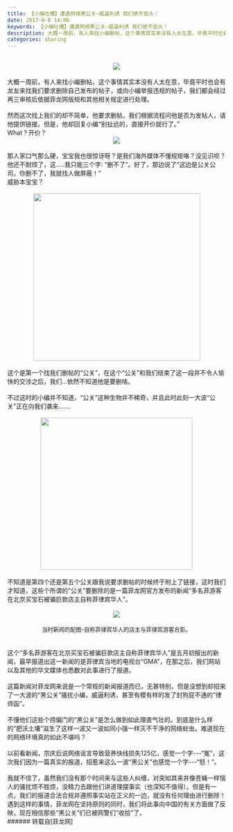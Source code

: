 ```yaml
---
title: 【小编吐槽】遭遇网络黑公关–威逼利诱 我们绝不低头！
date: 2017-6-8 14:06
keywords: 【小编吐槽】遭遇网络黑公关–威逼利诱 我们绝不低头！
description: 大概一周前，有人来找小编删帖，这个事情其实本没有人太在意，毕竟平时也会有龙友来找我们要求删除自己发布的帖子，或向小编举报违规的帖子，我们都会经过再三审核后依据菲龙网版规和其他相关规定进行处理。然而这次找上我们的却不简单，他要求删帖，我们根据流程问他是否为发帖人，请他提供链接。但是，他却回复小编“别扯远的，直接开价就行了。”What？开价？那人家口气那么硬，宝宝我也很惊讶呀？是我们海外媒体不懂规矩咯？没见识呗？他还不耐烦了，这…..我只能三个字: “删不了”。好了，那边说了“这边是公关公司，你删不了，我就找人做屏蔽！”威胁本宝宝？这个是第一个找我们删帖的“公关”，在这个“公关”和我们结束了这一段并不令人愉快的交涉之后，我们…依然不知道他是要删啥。  不过这时的小编并不知道，“公关”这种生物并不稀奇，并且此时此刻一大波“公关”正在向我们袭来…….不知道是第四个还是第五个公关跟我说要求删帖的时候终于附上了链接，这时我们才知道，这些个所谓的“公关”要删除的是一篇菲龙网官方发布的新闻“多名菲游客在北京买宝石被骗巨款店主自称菲律宾华人”。当时新闻的配图-自称菲律宾华人的店主与菲律宾游客合影。这个“多名菲游客在北京买宝石被骗巨款店主自称菲律宾华人”是五月初报出的新闻，最早报道出这一新闻的是菲律宾当地的电视台“GMA”，在那之后，我们网站以及其他的华文媒体也悉数对此事进行了报道。这篇新闻对菲龙网来说是一个常规的新闻报道而已，无甚特别，但是没想到却招来了一大波的“黑公关”骚扰小编，威逼利诱，甚至有模有样的发了封狗屁不通的“律师函”。不懂他们这些个捞偏门的“黑公关”是怎么做到如此理直气壮的。到底是什么样的“肥沃土壤”滋生了这样一波又一波如同小强一样灭不干净的网络蛀虫。难道现在的网络环境真的如此不堪吗？以前看新闻，宗庆后说网络谣言导致营养快线损失125亿，感觉一个字---“冤”，这次我们因为一篇真实的报道，招惹来这么一波“黑公关”也感觉一个字---“怒！”。 我就不信了，虽然我们没有那个时间来与这些人纠缠，对突如其来并像苍蝇一样恼人的骚扰烦不胜烦，没精力去跟他们讲道理摆事实（也深知不值得）。但是有一点，我们的报道合法合规并遵照事实站在正义的一边，就没有任何理由进行删除！遇到这样的事情，菲龙网在坚持原则的同时，我们将此事向中国的有关方面做了反映，现在相信那些“黑公关”们已被网警们“收拾”了。 
categories: sharing
---
```

<td class="t_f" id="postmessage_760168">

<br/>
<div align="center">

<img aid="563702" data-cf-modified-83ca086016717ab01397219c-="" file="data/attachment/forum/201706/08/140619ojub3ljnbiupljji.png.thumb.jpg" id="aimg_563702" inpost="1" onclick="" onmouseover="" src="http://www.flw.ph/data/attachment/forum/201706/08/140619ojub3ljnbiupljji.png" style="cursor:pointer" zoomfile="data/attachment/forum/201706/08/140619ojub3ljnbiupljji.png"/>


</div><br/>
大概一周前，有人来找小编删帖，这个事情其实本没有人太在意，毕竟平时也会有龙友来找我们要求删除自己发布的帖子，或向小编举报违规的帖子，我们都会经过再三审核后依据菲龙网版规和其他相关规定进行处理。<br/>
<br/>
然而这次找上我们的却不简单，他要求删帖，我们根据流程问他是否为发帖人，请他提供链接。但是，他却回复小编“别扯远的，直接开价就行了。”<br/>
What？开价？<br/>
<div align="center">

<img aid="563698" data-cf-modified-83ca086016717ab01397219c-="" file="data/attachment/forum/201706/08/140010y1g5httbi1ti1fft.jpg.thumb.jpg" id="aimg_563698" inpost="1" onclick="" onmouseover="" src="http://www.flw.ph/data/attachment/forum/201706/08/140010y1g5httbi1ti1fft.jpg" style="cursor:pointer" zoomfile="data/attachment/forum/201706/08/140010y1g5httbi1ti1fft.jpg"/>


</div><br/>
那人家口气那么硬，宝宝我也很惊讶呀？是我们海外媒体不懂规矩咯？没见识呗？他还不耐烦了，这…..我只能三个字: “删不了”。好了，那边说了“这边是公关公司，你删不了，我就找人做屏蔽！”<br/>
威胁本宝宝？<br/>
<br/>
<div align="center">

<img aid="563699" class="zoom" data-cf-modified-83ca086016717ab01397219c-="" file="data/attachment/forum/201706/08/140037sb5c5tnilp22rc2r.gif" id="aimg_563699" inpost="1" onclick="" onmouseover="" src="http://www.flw.ph/data/attachment/forum/201706/08/140037sb5c5tnilp22rc2r.gif" width="385" zoomfile="data/attachment/forum/201706/08/140037sb5c5tnilp22rc2r.gif"/>


</div><br/>
这个是第一个找我们删帖的“公关”，在这个“公关”和我们结束了这一段并不令人愉快的交涉之后，我们…依然不知道他是要删啥。 <br/>
<div align="center"><img alt="" border="0" onclick="" onmouseover="" smilieid="757" src="static/image/smiley/longwa/15.gif"/> </div><br/>
不过这时的小编并不知道，“公关”这种生物并不稀奇，并且此时此刻一大波“公关”正在向我们袭来…….<br/>
<br/>
<div align="center">

<img aid="563700" class="zoom" data-cf-modified-83ca086016717ab01397219c-="" file="data/attachment/forum/201706/08/140112ohxt7e190ff14o01.gif" id="aimg_563700" inpost="1" onclick="" onmouseover="" src="http://www.flw.ph/data/attachment/forum/201706/08/140112ohxt7e190ff14o01.gif" width="350" zoomfile="data/attachment/forum/201706/08/140112ohxt7e190ff14o01.gif"/>


</div><br/>
不知道是第四个还是第五个公关跟我说要求删帖的时候终于附上了链接，这时我们才知道，这些个所谓的“公关”要删除的是一篇菲龙网官方发布的新闻“多名菲游客在北京买宝石被骗巨款店主自称菲律宾华人”。<br/>
<br/>
<div align="center">

<img aid="563701" data-cf-modified-83ca086016717ab01397219c-="" file="data/attachment/forum/201706/08/140151c4e8ef0r8xik1aad.jpg.thumb.jpg" id="aimg_563701" inpost="1" onclick="" onmouseover="" src="http://www.flw.ph/data/attachment/forum/201706/08/140151c4e8ef0r8xik1aad.jpg" style="cursor:pointer" zoomfile="data/attachment/forum/201706/08/140151c4e8ef0r8xik1aad.jpg"/>


</div><br/>
<div align="center"><font size="2">当时新闻的配图-自称菲律宾华人的店主与菲律宾游客合影。</font></div><br/>
<br/>
这个“多名菲游客在北京买宝石被骗巨款店主自称菲律宾华人”是五月初报出的新闻，最早报道出这一新闻的是菲律宾当地的电视台“GMA”，在那之后，我们网站以及其他的华文媒体也悉数对此事进行了报道。<br/>
<br/>
这篇新闻对菲龙网来说是一个常规的新闻报道而已，无甚特别，但是没想到却招来了一大波的“黑公关”骚扰小编，威逼利诱，甚至有模有样的发了封狗屁不通的“律师函”。<br/>
<br/>
不懂他们这些个捞偏门的“黑公关”是怎么做到如此理直气壮的。到底是什么样的“肥沃土壤”滋生了这样一波又一波如同小强一样灭不干净的网络蛀虫。难道现在的网络环境真的如此不堪吗？<br/>
<br/>
以前看新闻，宗庆后说网络谣言导致营养快线损失125亿，感觉一个字---“冤”，这次我们因为一篇真实的报道，招惹来这么一波“黑公关”也感觉一个字---“怒！”。<br/>
<div align="center"><img alt="" border="0" onclick="" onmouseover="" smilieid="756" src="static/image/smiley/longwa/11.gif"/> </div><br/>
我就不信了，虽然我们没有那个时间来与这些人纠缠，对突如其来并像苍蝇一样恼人的骚扰烦不胜烦，没精力去跟他们讲道理摆事实（也深知不值得）。但是有一点，我们的报道合法合规并遵照事实站在正义的一边，就没有任何理由进行删除！遇到这样的事情，菲龙网在坚持原则的同时，我们将此事向中国的有关方面做了反映，现在相信那些“黑公关”们已被网警们“收拾”了。<br/>
<div align="center"><img alt="" border="0" onclick="" onmouseover="" smilieid="750" src="static/image/smiley/longwa/2.gif"/> </div></td>
###### 转载自[菲龙网]